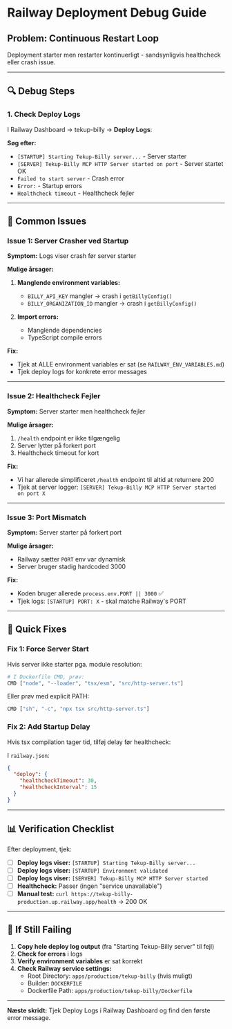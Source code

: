 # Railway Deployment Debug Guide

## Problem: Continuous Restart Loop

Deployment starter men restarter kontinuerligt - sandsynligvis healthcheck eller crash issue.

---

## 🔍 Debug Steps

### 1. Check Deploy Logs

I Railway Dashboard → tekup-billy → **Deploy Logs**:

**Søg efter:**
- `[STARTUP] Starting Tekup-Billy server...` - Server starter
- `[SERVER] Tekup-Billy MCP HTTP Server started on port` - Server startet OK
- `Failed to start server` - Crash error
- `Error:` - Startup errors
- `Healthcheck timeout` - Healthcheck fejler

---

## 🐛 Common Issues

### Issue 1: Server Crasher ved Startup

**Symptom:** Logs viser crash før server starter

**Mulige årsager:**
1. **Manglende environment variables:**
   - `BILLY_API_KEY` mangler → crash i `getBillyConfig()`
   - `BILLY_ORGANIZATION_ID` mangler → crash i `getBillyConfig()`

2. **Import errors:**
   - Manglende dependencies
   - TypeScript compile errors

**Fix:**
- Tjek at ALLE environment variables er sat (se `RAILWAY_ENV_VARIABLES.md`)
- Tjek deploy logs for konkrete error messages

---

### Issue 2: Healthcheck Fejler

**Symptom:** Server starter men healthcheck fejler

**Mulige årsager:**
1. `/health` endpoint er ikke tilgængelig
2. Server lytter på forkert port
3. Healthcheck timeout for kort

**Fix:**
- Vi har allerede simplificeret `/health` endpoint til altid at returnere 200
- Tjek at server logger: `[SERVER] Tekup-Billy MCP HTTP Server started on port X`

---

### Issue 3: Port Mismatch

**Symptom:** Server starter på forkert port

**Mulige årsager:**
- Railway sætter `PORT` env var dynamisk
- Server bruger stadig hardcoded 3000

**Fix:**
- Koden bruger allerede `process.env.PORT || 3000` ✅
- Tjek logs: `[STARTUP] PORT: X` - skal matche Railway's PORT

---

## 🔧 Quick Fixes

### Fix 1: Force Server Start

Hvis server ikke starter pga. module resolution:

```bash
# I Dockerfile CMD, prøv:
CMD ["node", "--loader", "tsx/esm", "src/http-server.ts"]
```

Eller prøv med explicit PATH:

```bash
CMD ["sh", "-c", "npx tsx src/http-server.ts"]
```

### Fix 2: Add Startup Delay

Hvis tsx compilation tager tid, tilføj delay før healthcheck:

I `railway.json`:
```json
{
  "deploy": {
    "healthcheckTimeout": 30,
    "healthcheckInterval": 15
  }
}
```

---

## 📊 Verification Checklist

Efter deployment, tjek:

- [ ] **Deploy logs viser:** `[STARTUP] Starting Tekup-Billy server...`
- [ ] **Deploy logs viser:** `[STARTUP] Environment validated`
- [ ] **Deploy logs viser:** `[SERVER] Tekup-Billy MCP HTTP Server started`
- [ ] **Healthcheck:** Passer (ingen "service unavailable")
- [ ] **Manual test:** `curl https://tekup-billy-production.up.railway.app/health` → 200 OK

---

## 🚨 If Still Failing

1. **Copy hele deploy log output** (fra "Starting Tekup-Billy server" til fejl)
2. **Check for errors** i logs
3. **Verify environment variables** er sat korrekt
4. **Check Railway service settings:**
   - Root Directory: `apps/production/tekup-billy` (hvis muligt)
   - Builder: `DOCKERFILE`
   - Dockerfile Path: `apps/production/tekup-billy/Dockerfile`

---

**Næste skridt:** Tjek Deploy Logs i Railway Dashboard og find den første error message.


